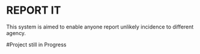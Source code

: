 # REPORT IT

This system is aimed to enable anyone report unlikely incidence to different agency.

#Project still in Progress
